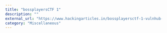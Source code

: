 ```yaml
---
title: "bossplayersCTF 1"
description: ""
external_url: "https://www.hackingarticles.in/bossplayersctf-1-vulnhub-walkthrough/"
category: "Miscellaneous"
---
```

